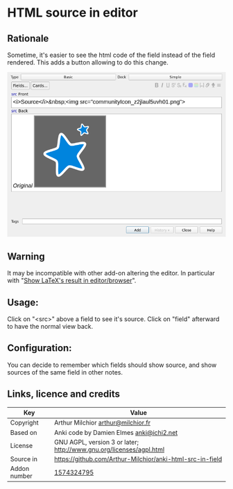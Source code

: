 # HTML source in editor
## Rationale
Sometime, it's easier to see the html code of the field instead of the
field rendered. This adds a button allowing to do this change.

![example](ex.png)

## Warning
It may be incompatible with other add-on altering the editor. In
particular with "[Show LaTeX's result in editor/browser](https://ankiweb.net/shared/info/882784122)".

## Usage:
Click on "&lt;src&gt;" above a field to see it's source. Click on "field"
afterward to have the normal view back.

## Configuration:
You can decide to remember which fields should show source, and show
sources of the same field in other notes.

## Links, licence and credits

Key         |Value
------------|-------------------------------------------------------------------
Copyright   | Arthur Milchior <arthur@milchior.fr>
Based on    | Anki code by Damien Elmes <anki@ichi2.net>
License     | GNU AGPL, version 3 or later; http://www.gnu.org/licenses/agpl.html
Source in   | https://github.com/Arthur-Milchior/anki-html-src-in-field
Addon number| [1574324795](https://ankiweb.net/shared/info/1574324795)
